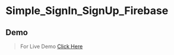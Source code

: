 # Simple_SignIn_SignUp_Firebase
## Demo   
>  For Live Demo [Click Here](https://github.com/Varshithvhegde/Simple_SignIn_SignUp_Firebase/raw/master/app/release/app-debug.apk)
